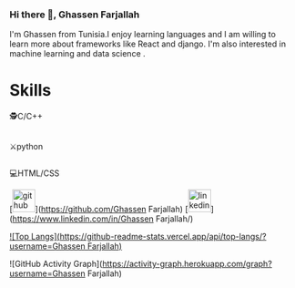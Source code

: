 ### Hi there 👋, Ghassen Farjallah

I'm Ghassen from Tunisia.I enjoy learning languages and I am willing to learn more about frameworks like React and django. I'm also interested in machine learning and data science .


<h1>Skills</h1>
  🕵️C/C++
<h2></h2>
  ⚔️python
<h2></h2>
   💻HTML/CSS





[<img src='https://cdn.jsdelivr.net/npm/simple-icons@3.0.1/icons/github.svg' alt='github' height='40'>](https://github.com/Ghassen Farjallah)  [<img src='https://cdn.jsdelivr.net/npm/simple-icons@3.0.1/icons/linkedin.svg' alt='linkedin' height='40'>](https://www.linkedin.com/in/Ghassen Farjallah/)  

[![Top Langs](https://github-readme-stats.vercel.app/api/top-langs/?username=Ghassen Farjallah)](https://github.com/anuraghazra/github-readme-stats)

![GitHub Activity Graph](https://activity-graph.herokuapp.com/graph?username=Ghassen Farjallah)  


